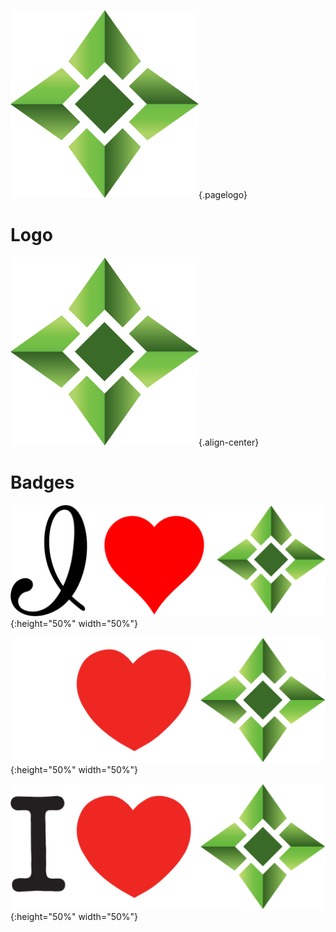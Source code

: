 ![Logo](/uploads/logo.png "Logo"){.pagelogo}
<!-- TITLE: Media -->
<!-- SUBTITLE: Ellaism - A stable network with no premine and no dev fees -->

# Logo
![Logo](/uploads/logo.png "Logo"){.align-center}

# Badges
![I Love Ella Alt](/uploads/badges/i-love-ella-alt.png "I Love Ella Alt"){:height="50%" width="50%"}  

![I Love Ella White](/uploads/badges/i-love-ella-white.png "I Love Ella White"){:height="50%" width="50%"}  

![I Love Ella](/uploads/badges/i-love-ella.png "I Love Ella"){:height="50%" width="50%"}
